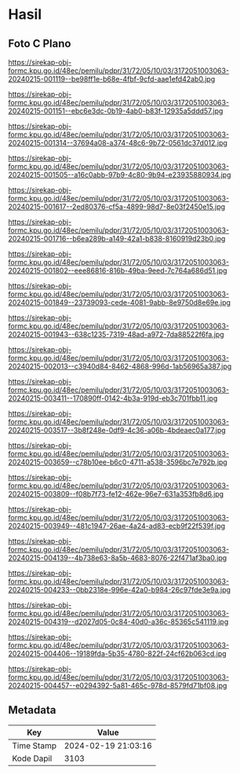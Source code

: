 # Hasil

## Foto C Plano

https://sirekap-obj-formc.kpu.go.id/48ec/pemilu/pdpr/31/72/05/10/03/3172051003063-20240215-001119--be98ff1e-b68e-4fbf-9cfd-aae1efd42ab0.jpg

https://sirekap-obj-formc.kpu.go.id/48ec/pemilu/pdpr/31/72/05/10/03/3172051003063-20240215-001151--ebc6e3dc-0b19-4ab0-b83f-12935a5ddd57.jpg

https://sirekap-obj-formc.kpu.go.id/48ec/pemilu/pdpr/31/72/05/10/03/3172051003063-20240215-001314--37694a08-a374-48c6-9b72-0561dc37d012.jpg

https://sirekap-obj-formc.kpu.go.id/48ec/pemilu/pdpr/31/72/05/10/03/3172051003063-20240215-001505--a16c0abb-97b9-4c80-9b94-e23935880934.jpg

https://sirekap-obj-formc.kpu.go.id/48ec/pemilu/pdpr/31/72/05/10/03/3172051003063-20240215-001617--2ed80376-cf5a-4899-98d7-8e03f2450e15.jpg

https://sirekap-obj-formc.kpu.go.id/48ec/pemilu/pdpr/31/72/05/10/03/3172051003063-20240215-001716--b6ea289b-a149-42a1-b838-8160919d23b0.jpg

https://sirekap-obj-formc.kpu.go.id/48ec/pemilu/pdpr/31/72/05/10/03/3172051003063-20240215-001802--eee86816-816b-49ba-9eed-7c764a686d51.jpg

https://sirekap-obj-formc.kpu.go.id/48ec/pemilu/pdpr/31/72/05/10/03/3172051003063-20240215-001849--23739093-cede-4081-9abb-8e9750d8e69e.jpg

https://sirekap-obj-formc.kpu.go.id/48ec/pemilu/pdpr/31/72/05/10/03/3172051003063-20240215-001943--638c1235-7319-48ad-a972-7da88522f6fa.jpg

https://sirekap-obj-formc.kpu.go.id/48ec/pemilu/pdpr/31/72/05/10/03/3172051003063-20240215-002013--c3940d84-8462-4868-996d-1ab56965a387.jpg

https://sirekap-obj-formc.kpu.go.id/48ec/pemilu/pdpr/31/72/05/10/03/3172051003063-20240215-003411--170890ff-0142-4b3a-919d-eb3c701fbb11.jpg

https://sirekap-obj-formc.kpu.go.id/48ec/pemilu/pdpr/31/72/05/10/03/3172051003063-20240215-003517--3b8f248e-0df9-4c36-a06b-4bdeaec0a177.jpg

https://sirekap-obj-formc.kpu.go.id/48ec/pemilu/pdpr/31/72/05/10/03/3172051003063-20240215-003659--c78b10ee-b6c0-4711-a538-3596bc7e792b.jpg

https://sirekap-obj-formc.kpu.go.id/48ec/pemilu/pdpr/31/72/05/10/03/3172051003063-20240215-003809--f08b7f73-fe12-462e-96e7-631a353fb8d6.jpg

https://sirekap-obj-formc.kpu.go.id/48ec/pemilu/pdpr/31/72/05/10/03/3172051003063-20240215-003949--481c1947-26ae-4a24-ad83-ecb9f22f539f.jpg

https://sirekap-obj-formc.kpu.go.id/48ec/pemilu/pdpr/31/72/05/10/03/3172051003063-20240215-004139--4b738e63-8a5b-4683-8076-22f471af3ba0.jpg

https://sirekap-obj-formc.kpu.go.id/48ec/pemilu/pdpr/31/72/05/10/03/3172051003063-20240215-004233--0bb2318e-996e-42a0-b984-26c97fde3e9a.jpg

https://sirekap-obj-formc.kpu.go.id/48ec/pemilu/pdpr/31/72/05/10/03/3172051003063-20240215-004319--d2027d05-0c84-40d0-a36c-85365c541119.jpg

https://sirekap-obj-formc.kpu.go.id/48ec/pemilu/pdpr/31/72/05/10/03/3172051003063-20240215-004406--19189fda-5b35-4780-822f-24cf62b063cd.jpg

https://sirekap-obj-formc.kpu.go.id/48ec/pemilu/pdpr/31/72/05/10/03/3172051003063-20240215-004457--e0294392-5a81-465c-978d-8579fd71bf08.jpg


## Metadata

| Key        | Value               |
| ---------- | ------------------- |
| Time Stamp | 2024-02-19 21:03:16 |
| Kode Dapil | 3103                |




